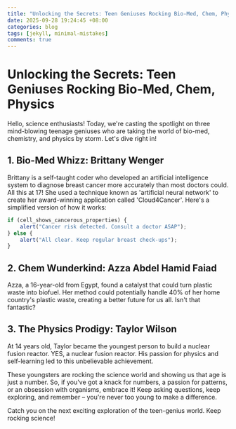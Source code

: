 ```yaml
---
title: "Unlocking the Secrets: Teen Geniuses Rocking Bio-Med, Chem, Physics,"
date: 2025-09-28 19:24:45 +08:00
categories: blog
tags: [jekyll, minimal-mistakes]
comments: true
---
```


# Unlocking the Secrets: Teen Geniuses Rocking Bio-Med, Chem, Physics

Hello, science enthusiasts! Today, we're casting the spotlight on three mind-blowing teenage geniuses who are taking the world of bio-med, chemistry, and physics by storm. Let's dive right in!

## 1. Bio-Med Whizz: Brittany Wenger
Brittany is a self-taught coder who developed an artificial intelligence system to diagnose breast cancer more accurately than most doctors could. All this at 17! She used a technique known as 'artificial neural network' to create her award-winning application called 'Cloud4Cancer'. Here's a simplified version of how it works:

```javascript
if (cell_shows_cancerous_properties) {
    alert("Cancer risk detected. Consult a doctor ASAP");
} else {
    alert("All clear. Keep regular breast check-ups");
}
```

## 2. Chem Wunderkind: Azza Abdel Hamid Faiad
Azza, a 16-year-old from Egypt, found a catalyst that could turn plastic waste into biofuel. Her method could potentially handle 40% of her home country's plastic waste, creating a better future for us all. Isn't that fantastic?

## 3. The Physics Prodigy: Taylor Wilson
At 14 years old, Taylor became the youngest person to build a nuclear fusion reactor. YES, a nuclear fusion reactor. His passion for physics and self-learning led to this unbelievable achievement. 

These youngsters are rocking the science world and showing us that age is just a number. So, if you've got a knack for numbers, a passion for patterns, or an obsession with organisms, embrace it! Keep asking questions, keep exploring, and remember – you're never too young to make a difference. 

Catch you on the next exciting exploration of the teen-genius world. Keep rocking science!